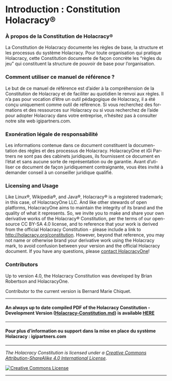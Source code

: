 # Introduction : Constitution Holacracy®

### À propos de la Constitution de Holacracy®

La Constitution de Holacracy documente les règles de base, la structure et les processus du système Holacracy. Pour toute organisation qui pratique Holacracy, cette Constitution documente de façon concrète les “règles du jeu” qui constituent la structure de pouvoir de base pour l’organisation.

### Comment utiliser ce manuel de référence ?
Le but de ce manuel de référence est d’aider à la compréhension de la Constitution de Holacracy et de faciliter au quotidien le renvoi aux règles. Il n’a pas pour vocation d’être un outil pédagogique de Holacracy, il a été conçu uniquement comme outil de référence. Si vous recherchez des for- mations et des ressources sur Holacracy ou si vous recherchez de l’aide pour adopter Holacracy dans votre entreprise, n’hésitez pas à consulter notre site web igipartners.com.

### Exonération légale de responsabilité
Les informations contenue dans ce document constituent la documen- tation des règles et des processus de Holacracy. HolacracyOne et iGi Par- tners ne sont pas des cabinets juridiques, ils fournissent ce document en l’état et sans aucune sorte de représentation ou de garantie. Avant d’uti- liser ce document de façon juridiquement contraignante, vous êtes invité à demander conseil à un conseiller juridique qualifié.

### Licensing and Usage
Like Linux®, Wikipedia®, and Java®, Holacracy® is a registered trademark; in this case, of HolacracyOne LLC. And like other stewards of open platforms, HolacracyOne aims to maintain the integrity of its brand and the quality of what it represents. So, we invite you to make and share your own derivative works of the Holacracy® Constitution, per the terms of our open-source CC BY-SA 4.0 license, and to reference that your work is derived from the official Holacracy Constitution - please include a link to http://holacracy.org/constitution. However, beyond that reference, you may not name or otherwise brand your derivative work using the Holacracy mark, to avoid confusion between your version and the official Holacracy document. If you have any questions, please <a href="http://www.holacracy.org/contact/" target="_blank">contact HolacracyOne</a>!

### Contributors
Up to version 4.0, the Holacracy Constitution was developed by Brian Robertson and HolacracyOne. 

Contributor to the current version is Bernard Marie Chiquet.

---

#### An always up to date compiled PDF of the Holacracy Constitution - Development Version (<a href="https://github.com/holacracyone/Holacracy-Constitution/blob/master/Holacracy-Constitution.md" target="_blank">Holacracy-Constitution.md</a>) is available <a href="https://gitprint.com/holacracyone/Holacracy-Constitution/blob/master/Holacracy-Constitution.md" target="_blank">HERE</a>

---

#### Pour plus d’information ou support dans la mise en place du système Holacracy : igipartners.com

---

*_The Holacracy Constitution is licensed under a <a rel="license" href="http://creativecommons.org/licenses/by-sa/4.0/">Creative Commons Attribution-ShareAlike 4.0 International License</a>._*

<a rel="license" href="http://creativecommons.org/licenses/by-sa/4.0/" target="_blank"><img alt="Creative Commons License" style="border-width:0" src="https://i.creativecommons.org/l/by-sa/4.0/88x31.png" /></a> 

---
